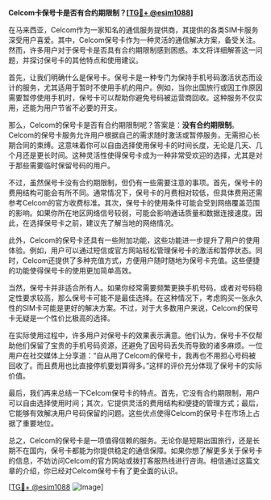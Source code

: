 **Celcom卡保号卡是否有合约期限制？[[TG💪+ @esim1088](https://t.me/s/esim1088)]**

在马来西亚，Celcom作为一家知名的通信服务提供商，其提供的各类SIM卡服务深受用户喜爱。其中，Celcom保号卡作为一种灵活的通信解决方案，备受关注。然而，许多用户对于保号卡是否具有合约期限制感到困惑。本文将详细解答这一问题，并探讨保号卡的其他特点和使用建议。

首先，让我们明确什么是保号卡。保号卡是一种专门为保持手机号码激活状态而设计的服务，尤其适用于暂时不使用手机的用户。例如，当你出国旅行或因工作原因需要暂停使用手机时，保号卡可以帮助你避免号码被运营商回收。这种服务不仅实用，还能为用户节省不必要的开支。

那么，Celcom的保号卡是否有合约期限制呢？答案是：**没有合约期限制**。Celcom的保号卡服务允许用户根据自己的需求随时激活或暂停服务，无需担心长期合同的束缚。这意味着你可以自由选择使用保号卡的时间长度，无论是几天、几个月还是更长时间。这种灵活性使得保号卡成为一种非常受欢迎的选择，尤其是对于那些需要临时保留号码的用户。

不过，虽然保号卡没有合约期限制，但仍有一些需要注意的事项。首先，保号卡的费用结构可能会有所不同。通常情况下，保号卡的月费相对较低，但具体费用还需参考Celcom的官方收费标准。其次，保号卡的使用条件可能会受到网络覆盖范围的影响。如果你所在地区网络信号较弱，可能会影响通话质量和数据连接速度。因此，在选择保号卡之前，建议先了解当地的网络情况。

此外，Celcom的保号卡还具有一些附加功能，这些功能进一步提升了用户的使用体验。例如，用户可以通过短信或官方网站轻松管理保号卡的激活和暂停状态。同时，Celcom还提供了多种充值方式，方便用户随时随地为保号卡充值。这些便捷的功能使得保号卡的使用更加简单高效。

当然，保号卡并非适合所有人。如果你经常需要频繁更换手机号码，或者对号码稳定性要求较高，那么保号卡可能不是最佳选择。在这种情况下，考虑购买一张永久性的SIM卡可能是更好的解决方案。不过，对于大多数用户来说，Celcom的保号卡无疑是一个性价比极高的选择。

在实际使用过程中，许多用户对保号卡的效果表示满意。他们认为，保号卡不仅帮助他们保留了宝贵的手机号码资源，还避免了因号码丢失而导致的诸多麻烦。一位用户在社交媒体上分享道：“自从用了Celcom的保号卡，我再也不用担心号码被回收了。而且费用也比直接停机要划算得多。”这样的评价充分体现了保号卡的实际价值。

最后，我们再来总结一下Celcom保号卡的特点。首先，它没有合约期限制，用户可以自由选择使用时间；其次，它提供灵活的费用结构和便捷的管理方式；最后，它能够有效解决用户号码保留的问题。这些优点使得Celcom的保号卡在市场上占据了重要地位。

总之，Celcom的保号卡是一项值得信赖的服务。无论你是短期出国旅行，还是长期不在国内，保号卡都能为你提供稳定的通信保障。如果你想了解更多关于保号卡的信息，不妨访问Celcom的官方网站或拨打客服热线进行咨询。相信通过这篇文章的介绍，你已经对Celcom保号卡有了更全面的认识。

[[TG💪+ @esim1088](https://t.me/s/esim1088) ![Image](https://i.postimg.cc/4NQfJmqS/Snipaste-2025-05-13-00-14-12.png)]